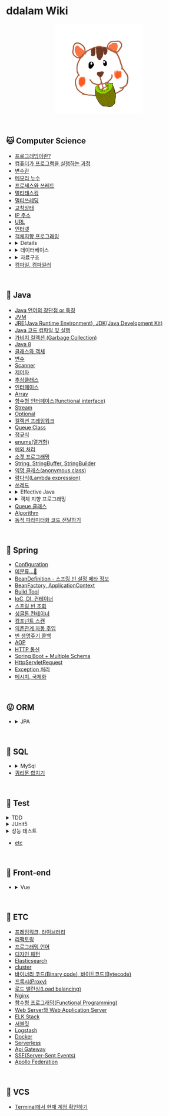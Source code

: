 # ddalam Wiki

<p align="center">
    <img src="image/ddalam_wiki.jpg"  width="240" height="240">
</p>

<br/>

## 🐱 Computer Science
<ul>
    <li><a href="CS/etc.md#프로그래밍이란">프로그래밍이란?</a></li>
    <li><a href="CS/etc.md#컴퓨터가 프로그램을 실행하는 과정">컴퓨터가 프로그램을 실행하는 과정</a></li>
    <li><a href="CS/etc.md#변수란">변수란</a></li>
    <li><a href="CS/etc.md#메모리 누수">메모리 누수</a></li>
    <li><a href="CS/etc.md#프로세스와 쓰레드">프로세스와 쓰레드</a></li>
    <li><a href="CS/etc.md#멀티태스킹">멀티태스킹</a></li>
    <li><a href="CS/etc.md#멀티쓰레딩">멀티쓰레딩</a></li>
    <li><a href="CS/etc.md#교착상태">교착상태</a></li>
    <li><a href="CS/etc.md#IP 주소">IP 주소</a></li>
    <li><a href="CS/etc.md#URL">URL</a></li>
    <li><a href="CS/network.md#internet-network">인터넷</a></li>
    <li><a href="CS/oop.md"">객체지향 프로그래밍<a>
    <li>
        <details>
            <summary>네트워크</summary>
            <ul><li><a href="CS/network.md#인터넷-통신">인터넷 통신</a></li></ul>
            <ul><li><a href="CS/network.md#ipinternet-protocol">IP(Internet Protocol)</a></li></ul>
            <ul><li><a href="CS/network.md#tcptransmission-control-protocol">TCP(Transmission Control Protocol)</a></li></ul>
            <ul><li><a href="CS/network.md#udpuser-datagram-protocol">UDP(User Datagram Protocol)</a></li></ul>
            <ul><li><a href="CS/network.md#port">PORT</a></li></ul>
            <ul><li><a href="CS/network.md#dnsdomain-name-system">DNS(Domain Name System)</a></li></ul>
            <ul><li><a href="CS/network.md#웹-브라우저-요청-흐름">웹 브라우저 요청 흐름</a></li></ul>
            <ul><li><a href="CS/network.md#socket_and_port"">Socket과 Port</a></li></ul>
        </details>
    </li>
    <li>
        <details>
            <summary>데이터베이스</summary>
            <ul><li><a href="CS/Database/etc.md">etc</a></li></ul>
        </details>
    </li>
    <li>
        <details>
            <summary>자료구조</summary>
            <ul><li>배열</li></ul>
            <ul><li>리스트</li></ul>
            <ul><li>스택</li></ul>
            <ul><li>큐</li></ul>
            <ul><li>트리</li></ul>
            <ul><li>우선순위 큐</li></ul>
            <ul><li>정렬</li></ul>
            <ul><li>그래프</li></ul>
            <ul><li>해싱</li></ul>
            <ul><li>탐색</li></ul>
        </details>
    </li>
    <li><a href="CS/etc.md#컴파일, 컴파일러">컴파일, 컴파일러</a></li>
</ul>
</ul>

<br/>

## 🦕 Java
<ul>
    <li><a href="Java/characteristic.md">Java 언어의 장단점 or 특징</a></li>
    <li><a href="Java/JVM.md">JVM</a></li>
    <li><a href="Java/JRE_&_JDK.md">JRE(Java Runtime Environment), JDK(Java Development Kit)</a></li>
    <li><a href="Java/compile_&_run.md">Java 코드 컴파일 및 실행</a></li>
    <li><a href="Java/garbage_collection.md">가비지 컬렉션 (Garbage Collection)</a></li>
    <li><a href="Java/Java8.md">Java 8</a></li>
    <li><a href="Java/class_and_instance.md">클래스와 객체</a></li>
    <li><a href="Java/variable.md">변수</a></li>
    <li><a href="Java/Scanner.md">Scanner</a></li>
    <li><a href="Java/modifier.md">제어자</a></li>
    <li><a href="Java/abstract_class.md">추상클래스</a></li>
    <li><a href="Java/interface.md">인터페이스</a></li>
    <li><a href="Java/Array.md">Array</a></li>
    <li><a href="Java/functinal_interface.md">함수형 인터페이스(functional interface)</a></li>
    <li><a href="Java/stream.md">Stream</a></li>
    <li><a href="Java/optional.md">Optional</a></li>
    <li><a href="Java/CollectionsFramework.md">컬렉션 프레임워크</a></li>
    <li><a href="Java/Queue-class.md">Queue Class</a></li>
    <li><a href="Java/regular_expression.md">정규식</a></li>
    <li><a href="Java/enums.md">enums(열거형)</a></li>
    <li><a href="Java/exception_handling.md">예외 처리</a></li>
    <li><a href="Java/tcp_socket.md">소켓 프로그래밍</a></li>
    <li><a href="Java/string_stringBuffer_stringBuilder.md">String, StringBuffer, StringBuilder</a></li>
    <li><a href="Java/anonymous_class.md">익명 클래스(anonymous class)</a></li>
    <li><a href="Java/Lambda_expression.md">람다식(Lambda expression)</a></li>
    <li><a href="Java/thread.md">쓰레드</a></li>
    <li>
        <details>
            <summary>Effective Java</summary>
            <ul>
                <li><a href="Java/EffectiveJava.md#item7">객체 생성과 파괴 - 아이템 7. 다 쓴 객체 참조를 헤제하라</a></li>
                <li><a href="Java/EffectiveJava.md#item8">객체 생성과 파괴 - 아이템 8. finalizer와 cleaner 사용을 피하라</a></li>
                <li><a href="Java/EffectiveJava.md#item9">객체 생성과 파괴 - 아이템 9. try-finally 보다는 try-with-resources를 사용하라</a></li>
                <li><a href="Java/EffectiveJava.md#item10">모든 객체의 공통 메서드 - 아이템 10. equals는 일반 규약을 지켜 재정의하라</a></li>
                <li><a href="Java/EffectiveJava.md#item11">모든 객체의 공통 메서드 - 아이템 11. equals를 재정의하려거든 hashCode도 재정의하라</a></li>
                <li><a href="Java/EffectiveJava.md#item12">모든 객체의 공통 메서드 - 아이템12. toString을 항상 재정의하라</a></li>
                <li><a href="Java/EffectiveJava.md#item12">모든 객체의 공통 메서드 - 아이템13. clone 재정의는 주의해서 진행하라</a></li>
                <li><a href="Java/EffectiveJava.md#item61">일반적인 프로그래밍 원칙 - 아이템61. 박싱된 기본 타입보다는 기본 타입을 사용하라</a></li>
                <li><a href="Java/EffectiveJava.md#item69">예외 - 예외는 진짜 예외 상황에만 사용하라</a></li>
            </ul>
        </details>
    </li>
    <li>
        <details>
            <summary>객체 지향 프로그래밍</summary>
            <ul>
                <li><a href="Java/객체지향프로그래밍.md#polymorphism">다형성</a></li>
                <li><a href="Java/abstract_class.md">추상클래스</a></li>
            </ul>
        </details>
    </li>
    <li><a href="Java/Queue-class.md">Queue 클래스</a></li>
    <li><a href="Java/algorithm.md">Algorithm</a></li>
    <li><a href="Java/passing_code_with_behavior_parameterization.md">동적 파라미터화 코드 전달하기</a></li>
</ul>

<br/>

## 🐬 Spring
<ul>
    <li><a href="Spring/configuration.md">Configuration</a></li>
    <li><a href="Spring/미분류.md">미분류...🤔</a></li>
    <li><a href="Spring/BeanDefinition.md">BeanDefinition - 스프링 빈 설정 메타 정보</a></li>
    <li><a href="Spring/BeanFactory_ApplicationContext.md">BeanFactory, ApplicationContext</a></li>
    <li><a href="Spring/Build_Tool.md">Build Tool</a></li>
    <li><a href="Spring/IoC_DI_Container.md">IoC, DI, 컨테이너</a></li>
    <li><a href="Spring/spring_bean_lookup.md">스프링 빈 조회</a></li>
    <li><a href="Spring/singleton_container.md">싱글톤 컨테이너</a></li>
    <li><a href="Spring/component_scan.md">컴포넌트 스캔</a></li>
    <li><a href="Spring/automatic_dependency_injection.md">의존관계 자동 주입</a></li>
    <li><a href="Spring/bean_life_cycle_callback.md">빈 생명주기 콜백</a></li>
    <li><a href="Spring/AOP.md">AOP</a></li>
    <li><a href="Spring/HTTP.md">HTTP 통신</a></li>
    <li><a href="Spring/Spring_Boot+Multiple_Schema.md">Spring Boot + Multiple Schema</a></li>
    <li><a href="Spring/HttpServletRequest.md">HttpServletRequest</a></li>
    <li><a href="Spring/Exception.md">Exception 처리</a></li>
    <li><a href="Spring/Message_Internationalization.md">메시지, 국제화</a></li>
</ul>

<br/>

## 😛 ORM
<ul>
    <li>
        <details>
            <summary>JPA</summary>
            <ul>
            </ul>
        </details>
    </li>
</ul>

<br/>

## 🐥 SQL
<ul>
    <li>
        <details>
            <summary>MySql</summary>
            <ul>
                <li><a href="SQL/MySQL/window_function.md">윈도우 함수(Window Function)</a></li>
                <li><a href="SQL/MySQL/timezone.md">Timezone</a></li>
            </ul>
        </details>
    </li>
    <li><a href="SQL/쿼리문_합치기.md">쿼리문 합치기</a></li>
</ul>

<br/>

## 🦄 Test
<details>
    <summary>TDD</summary>
    <ul>
        <li><a href="Test/TDD/rhythm.md">TDD 리듬</a></li>
    </ul>
</details>
<details>
    <summary>JUnit5</summary>
    <ul>
        <li><a href="Test/JUnit5/assertions.md">Assertions</a></li>
        <li><a href="Test/JUnit5/assertions.md">Parameterized Tests</a></li>
        <li><a href="Test/JUnit5/assumption.md">조건에 따라 테스트 실행하기</a><Test//li>
        <li><a href="Test/JUnit5/tag.md">태그</a></li>
        <li><a href="Test/JUnit5/etc.md">etc</a></li>
    </ul>
</details>
<details>
    <summary>성능 테스트</summary>
    <ul>
        <li><a href="Test/performancTest/performanceTestTool.md">성능 테스트 툴</a></li>
        <li><a href="Test/performancTest/apacheBench.md">ApacheBench</a></li>
        <li><a href="Test/performancTest/jMeter.md">JMeter</a></li>
    </ul>
</details>
<ul>
<li><a href="Test/etc.md">etc</a></li>
</ul>

<br/>

## 👀 Front-end
<ul>
    <li>
        <details>
            <summary>Vue</summary>
            <ul>
                <li><a href="Front-end/vue.md#lifecycle">라이프사이클</a></li>
            </ul>
            <summary>미분류</summary>
            <ul>
                <li><a href="Front-end/미분류.md">라이프사이클</a></li>
            </ul>
        </details>
    </li>
</ul>

<br/>

## 🤡 ETC
<ul>
    <li><a href="etc/framework_library.md">프레임워크, 라이브러리</a></li>
    <li><a href="etc/refactoring.md">리팩토링</a></li>
    <li><a href="etc/programming_language.md">프로그래밍 언어</a></li>
    <li><a href="etc/design_pattern.md">디자인 패턴</a></li>
    <li><a href="etc/Elasticsearch.md">Elasticsearch</a></li>
    <li><a href="etc/cluster.md">cluster</a></li>
    <li><a href="etc/binary_code_&_bytecode.md">바이너리 코드(Binary code), 바이트코드(Bytecode)</a></li>
    <li><a href="etc/proxy.md">프록시(Proxy)</a></li>
    <li><a href="etc/load_balancing.md">로드 밸런싱(Load balancing)</a></li>
    <li><a href="etc/Nginx.md">Nginx</a></li>
    <li><a href="etc/functional_programming.md">함수형 프로그래밍(Functional Programming)</a></li>
    <li><a href="etc/web_server_and_WAS.md">Web Server와 Web Application Server</a></li>
    <li><a href="etc/ELK_Stack.md">ELK Stack</a></li>
    <li><a href="etc/Servlet.md">서블릿</a></li>
    <li><a href="etc/Logstash.md">Logstash</a></li>
    <li><a href="etc/Docker.md">Docker</a></li>
    <li><a href="etc/serverless.md">Serverless</a></li>
    <li><a href="etc/ApiGateway.md">Api Gateway</a></li>
    <li><a href="etc/SSE.md">SSE(Server-Sent Events)</a></li>
    <li><a href="etc/ApolloFederation.md">Apollo Federation</a></li>
</ul>

<br/>

## 🍄 VCS
<ul>
    <li><a href="VCS/git.md#git-account-in-terminal">Terminal에서 현재 계정 확인하기</a></li>
</ul>
